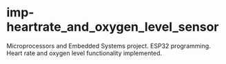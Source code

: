 # imp-heartrate_and_oxygen_level_sensor
Microprocessors and Embedded Systems project. ESP32 programming. Heart rate and oxygen level functionality implemented.

